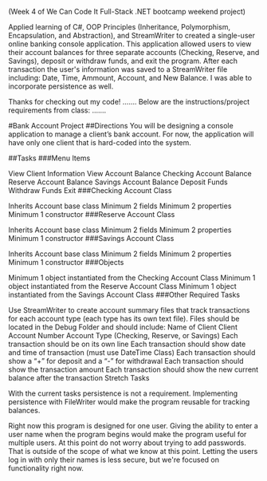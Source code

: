 (Week 4 of We Can Code It Full-Stack .NET bootcamp weekend project)

Applied learning of C#, OOP Principles (Inheritance, Polymorphism, Encapsulation, and Abstraction), and StreamWriter to 
created a single-user online banking console application. This application allowed users to view their account balances 
for three separate accounts (Checking, Reserve, and Savings), deposit or withdraw funds, and exit the program. 
After each transaction the user's information was saved to a StreamWriter file including: Date, Time, Ammount, Account, 
and New Balance. I was able to incorporate persistence as well. 

Thanks for checking out my code!
.......
Below are the instructions/project requirements from class:
.......

#Bank Account Project ##Directions You will be designing a console application to manage a client’s bank account. 
For now, the application will have only one client that is hard-coded into the system.

##Tasks ###Menu Items

 View Client Information
 View Account Balance
 Checking Account Balance
 Reserve Account Balance
 Savings Account Balance
 Deposit Funds
 Withdraw Funds
 Exit
###Checking Account Class

 Inherits Account base class
 Minimum 2 fields
 Minimum 2 properties
 Minimum 1 constructor
###Reserve Account Class

 Inherits Account base class
 Minimum 2 fields
 Minimum 2 properties
 Minimum 1 constructor
###Savings Account Class

 Inherits Account base class
 Minimum 2 fields
 Minimum 2 properties
 Minimum 1 constructor
###Objects

 Minimum 1 object instantiated from the Checking Account Class
 Minimum 1 object instantiated from the Reserve Account Class
 Minimum 1 object instantiated from the Savings Account Class
###Other Required Tasks

 Use StreamWriter to create account summary files that track transactions for each account type (each type has its own text file). 
 Files should be located in the Debug Folder and should include:
 Name of Client
 Client Account Number
 Account Type (Checking, Reserve, or Savings)
 Each transaction should be on its own line
 Each transaction should show date and time of transaction (must use DateTime Class)
 Each transaction should show a “+” for deposit and a “-” for withdrawal
 Each transaction should show the transaction amount
 Each transaction should show the new current balance after the transaction
Stretch Tasks

With the current tasks persistence is not a requirement. 
Implementing persistence with FileWriter would make the program reusable for tracking balances.

Right now this program is designed for one user. 
Giving the ability to enter a user name when the program begins would make the program useful for multiple users. 
At this point do not worry about trying to add passwords. That is outside of the scope of what we know at this point. 
Letting the users log in with only their names is less secure, but we're focused on functionality right now.
